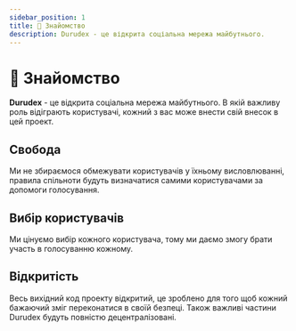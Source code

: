 ```yaml
---
sidebar_position: 1
title: 👋 Знайомство
description: Durudex - це відкрита соціальна мережа майбутнього.
---
```


# 👋 Знайомство

**Durudex** - це відкрита соціальна мережа майбутнього. В якій важливу роль відіграють користувачі, кожний з вас
може внести свій внесок в цей проект.

## Свобода

Ми не збираємося обмежувати користувачів у їхньому висловлюванні, правила спільноти будуть визначатися самими користувачами
за допомоги голосування.

## Вибір користувачів

Ми цінуємо вибір кожного користувача, тому ми даємо змогу брати участь в голосуванню кожному.

## Відкритість
 
Весь вихідний код проекту відкритий, це зроблено для того щоб кожний бажаючий зміг переконатися в своїй безпеці. Також
важливі частини Durudex будуть повністю децентралізовані.
